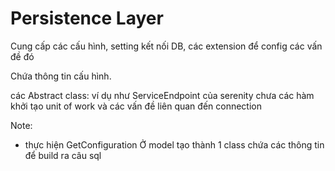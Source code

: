 ﻿# Persistence Layer

Cung cấp các cấu hình, setting kết nối DB, các extension để config các vấn đề đó





Chứa thông tin cấu hình.

các Abstract class: ví dụ như ServiceEndpoint của serenity chưa các hàm khởi tạo unit of work và các vấn đề liên quan đến connection


Note:
- thực hiện GetConfiguration Ở model tạo thành 1 class chứa các thông tin để build ra câu sql